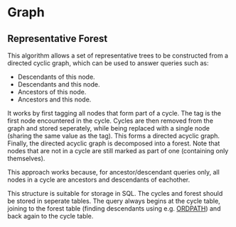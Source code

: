 # Graph

## Representative Forest

This algorithm allows a set of representative trees to be constructed from a
directed cyclic graph, which can be used to answer queries such as:

 * Descendants of this node.
 * Descendants and this node.
 * Ancestors of this node.
 * Ancestors and this node.

It works by first tagging all nodes that form part of a cycle. The tag is the
first node encountered in the cycle. Cycles are then removed from the graph
and stored seperately, while being replaced with a single node (sharing the
same value as the tag). This forms a directed acyclic graph. Finally, the
directed acyclic graph is decomposed into a forest. Note that nodes that are
not in a cycle are still marked as part of one (containing only themselves).

This approach works because, for ancestor/descendant queries only, all nodes in
a cycle are ancestors and descendants of eachother.

This structure is suitable for storage in SQL. The cycles and forest should be
stored in seperate tables. The query always begins at the cycle table, joining
to the forest table (finding descendants using e.g. [ORDPATH][1]) and back again
to the cycle table.

[1]: http://www.dbis.informatik.hu-berlin.de/fileadmin/lectures/WS2011_12/NeueKonzepte_Vorlesung/ordpath.pdf "ORDPATHs: Insert-Friendly XML Node Labels"